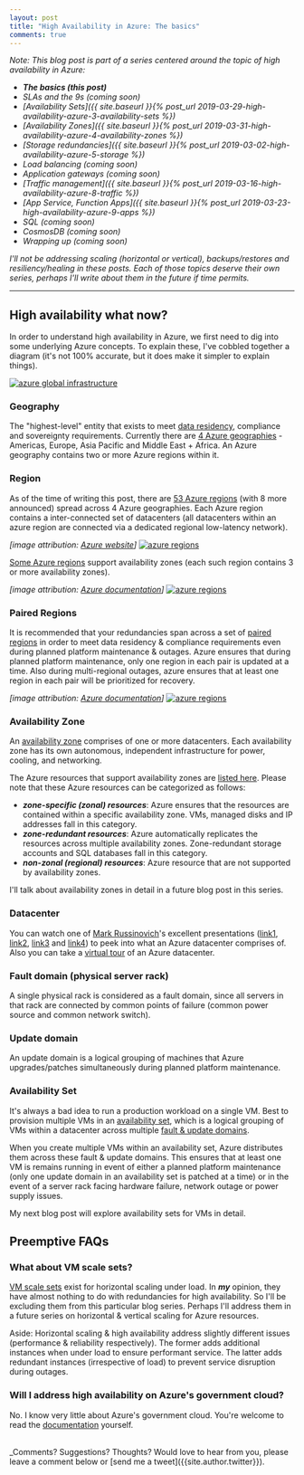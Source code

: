 ```yaml
---
layout: post
title: "High Availability in Azure: The basics"
comments: true
---
```

_Note: This blog post is part of a series centered around the topic of high availability in Azure:_

* _**The basics (this post)**_
* _SLAs and the 9s (coming soon)_
* _[Availability Sets]({{ site.baseurl }}{% post_url 2019-03-29-high-availability-azure-3-availability-sets %})_
* _[Availability Zones]({{ site.baseurl }}{% post_url 2019-03-31-high-availability-azure-4-availability-zones %})_
* _[Storage redundancies]({{ site.baseurl }}{% post_url 2019-03-02-high-availability-azure-5-storage %})_
* _Load balancing (coming soon)_
* _Application gateways (coming soon)_
* _[Traffic management]({{ site.baseurl }}{% post_url 2019-03-16-high-availability-azure-8-traffic %})_
* _[App Service, Function Apps]({{ site.baseurl }}{% post_url 2019-03-23-high-availability-azure-9-apps %})_
* _SQL (coming soon)_
* _CosmosDB (coming soon)_
* _Wrapping up (coming soon)_

_I'll not be addressing scaling (horizontal or vertical), backups/restores and resiliency/healing in these posts. Each of those topics deserve their own series, perhaps I'll write about them in the future if time permits._

-----

## High availability what now?

In order to understand high availability in Azure, we first need to dig into some underlying Azure concepts. To explain these, I've cobbled together a diagram (it's not 100% accurate, but it does make it simpler to explain things).

[![azure global infrastructure](https://assets.cloudskew.com/assets/blog/images/04-azure-global-infra.jpg)](https://assets.cloudskew.com/assets/blog/images/04-azure-global-infra.jpg)

### Geography

The "highest-level" entity that exists to meet [data residency](https://azuredatacentermap.azurewebsites.net/), compliance and sovereignty requirements. Currently there are [4 Azure geographies](https://azure.microsoft.com/en-us/global-infrastructure/geographies/) - Americas, Europe, Asia Pacific and Middle East + Africa. An Azure geography contains two or more Azure regions within it.

### Region

As of the time of writing this post, there are [53 Azure regions](https://azure.microsoft.com/en-us/global-infrastructure/regions/) (with 8 more announced) spread across 4 Azure geographies. Each Azure region contains a inter-connected set of datacenters (all datacenters within an azure region are connected via a dedicated regional low-latency network).

_[image attribution: [Azure website](https://azure.microsoft.com/en-us/global-infrastructure/regions/)]_
[![azure regions](https://assets.cloudskew.com/assets/blog/images/01-azure-regions.jpg)](https://azure.microsoft.com/en-us/global-infrastructure/regions/)

[Some Azure regions](https://docs.microsoft.com/en-us/azure/availability-zones/az-overview#regions-that-support-availability-zones) support availability zones (each such region contains 3 or more availability zones).

_[image attribution: [Azure documentation](https://docs.microsoft.com/en-us/azure/availability-zones/az-overview)]_
[![azure regions](https://assets.cloudskew.com/assets/blog/images/02-azure-availability-zones.jpg)](https://docs.microsoft.com/en-us/azure/availability-zones/az-overview)

### Paired Regions

It is recommended that your redundancies span across a set of [paired regions](https://docs.microsoft.com/en-us/azure/best-practices-availability-paired-regions) in order to meet data residency & compliance requirements even during planned platform maintenance & outages. Azure ensures that during planned platform maintenance, only one region in each pair is updated at a time. Also during multi-regional outages, azure ensures that at least one region in each pair will be prioritized for recovery.

_[image attribution: [Azure documentation](https://docs.microsoft.com/en-us/azure/best-practices-availability-paired-regions)]_
[![azure regions](https://assets.cloudskew.com/assets/blog/images/03-azure-paired-regions.jpg)](https://docs.microsoft.com/en-us/azure/best-practices-availability-paired-regions)

### Availability Zone

An [availability zone](https://docs.microsoft.com/en-us/azure/availability-zones/az-overview) comprises of one or more datacenters. Each availability zone has its own autonomous, independent infrastructure for power, cooling, and networking.

The Azure resources that support availability zones are [listed here](https://docs.microsoft.com/en-us/azure/availability-zones/az-overview#services-that-support-availability-zones). Please note that these Azure resources can be categorized as follows:

* _**zone-specific (zonal) resources**_: Azure ensures that the resources are contained within a specific availability zone. VMs, managed disks and IP addresses fall in this category.
* _**zone-redundant resources**_: Azure automatically replicates the resources across multiple availability zones. Zone-redundant storage accounts and SQL databases fall in this category.
* _**non-zonal (regional) resources**_: Azure resource that are not supported by availability zones.

I'll talk about availability zones in detail in a future blog post in this series.

### Datacenter

You can watch one of [Mark Russinovich](https://twitter.com/markrussinovich)'s excellent presentations ([link1](https://www.youtube.com/watch?v=D8hMu4jJAwo), [link2](https://www.youtube.com/watch?v=m7I8ANssACk), [link3](https://www.youtube.com/watch?v=t3Vo37V9oU8) and [link4](https://youtu.be/S2zguwKvlQk)) to peek into what an Azure datacenter comprises of. Also you can take a [virtual tour](https://cloud-platform-assets.azurewebsites.net/datacenter/index.html) of an Azure datacenter.

### Fault domain (physical server rack)

A single physical rack is considered as a fault domain, since all servers in that rack are connected by common points of failure (common power source and common network switch).

### Update domain

An update domain is a logical grouping of machines that Azure upgrades/patches simultaneously during planned platform maintenance.

### Availability Set

It's always a bad idea to run a production workload on a single VM. Best to provision multiple VMs in an [availability set](https://docs.microsoft.com/en-us/azure/virtual-machines/windows/regions-and-availability#availability-sets), which is a logical grouping of VMs within a datacenter across multiple [fault & update domains](https://docs.microsoft.com/en-us/azure/virtual-machines/windows/regions-and-availability#fault-domains).

When you create multiple VMs within an availability set, Azure distributes them across these fault & update domains. This ensures that at least one VM is remains running in event of either a planned platform maintenance (only one update domain in an availability set is patched at a time) or in the event of a server rack facing hardware failure, network outage or power supply issues.

My next blog post will explore availability sets for VMs in detail.

## Preemptive FAQs

### What about VM scale sets?

[VM scale sets](https://docs.microsoft.com/en-us/azure/virtual-machine-scale-sets/overview) exist for horizontal scaling under load. In _**my**_ opinion, they have almost nothing to do with redundancies for high availability. So I'll be excluding them from this particular blog series. Perhaps I'll address them in a future series on horizontal & vertical scaling for Azure resources.

Aside: Horizontal scaling & high availability address slightly different issues (performance & reliability respectively). The former adds additional instances when under load to ensure performant service. The latter adds redundant instances (irrespective of load) to prevent service disruption during outages.

### Will I address high availability on Azure's government cloud?

No. I know very little about Azure's government cloud. You're welcome to read the [documentation](https://docs.microsoft.com/en-in/azure/azure-government/) yourself.

<!-- markdownlint-disable-next-line MD033 -->
<br>
_Comments? Suggestions? Thoughts? Would love to hear from you, please leave a comment below or [send me a tweet]({{site.author.twitter}}).
